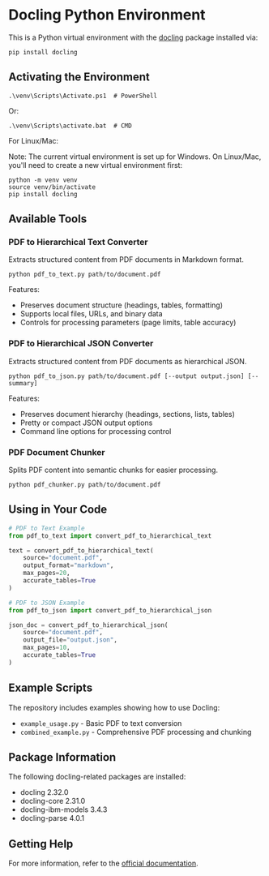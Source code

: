 # Docling Python Environment

This is a Python virtual environment with the [docling](https://pypi.org/project/docling/) package installed via:

```
pip install docling
```

## Activating the Environment

```
.\venv\Scripts\Activate.ps1  # PowerShell
```

Or:

```
.\venv\Scripts\activate.bat  # CMD
```

For Linux/Mac:

Note: The current virtual environment is set up for Windows. On Linux/Mac, you'll need to create a new virtual environment first:

```
python -m venv venv
source venv/bin/activate
pip install docling
```

## Available Tools

### PDF to Hierarchical Text Converter

Extracts structured content from PDF documents in Markdown format.

```
python pdf_to_text.py path/to/document.pdf
```

Features:

- Preserves document structure (headings, tables, formatting)
- Supports local files, URLs, and binary data
- Controls for processing parameters (page limits, table accuracy)

### PDF to Hierarchical JSON Converter

Extracts structured content from PDF documents as hierarchical JSON.

```
python pdf_to_json.py path/to/document.pdf [--output output.json] [--summary]
```

Features:

- Preserves document hierarchy (headings, sections, lists, tables)
- Pretty or compact JSON output options
- Command line options for processing control

### PDF Document Chunker

Splits PDF content into semantic chunks for easier processing.

```
python pdf_chunker.py path/to/document.pdf
```

## Using in Your Code

```python
# PDF to Text Example
from pdf_to_text import convert_pdf_to_hierarchical_text

text = convert_pdf_to_hierarchical_text(
    source="document.pdf",
    output_format="markdown",
    max_pages=20,
    accurate_tables=True
)

# PDF to JSON Example
from pdf_to_json import convert_pdf_to_hierarchical_json

json_doc = convert_pdf_to_hierarchical_json(
    source="document.pdf",
    output_file="output.json",
    max_pages=10,
    accurate_tables=True
)
```

## Example Scripts

The repository includes examples showing how to use Docling:

- `example_usage.py` - Basic PDF to text conversion
- `combined_example.py` - Comprehensive PDF processing and chunking

## Package Information

The following docling-related packages are installed:

- docling 2.32.0
- docling-core 2.31.0
- docling-ibm-models 3.4.3
- docling-parse 4.0.1

## Getting Help

For more information, refer to the [official documentation](https://docling-project.github.io/docling/usage/).
